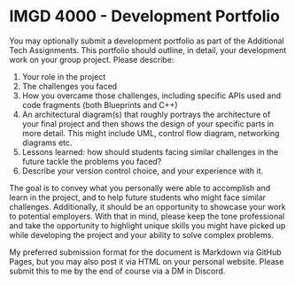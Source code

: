 # IMGD 4000 - Development Portfolio
You may optionally submit a development portfolio as part of the Additional Tech Assignments.
This portfolio should outline, in detail, your development work on your group project. Please describe:

1. Your role in the project  
2. The challenges you faced
3. How you overcame those challenges, including specific APIs used and code fragments (both Blueprints and C++)
4. An architectural diagram(s) that roughly portrays the architecture of your final project and then shows the design of your specific parts in more detail. This might include UML, control flow diagram, networking diagrams etc.
5. Lessons learned: how should students facing similar challenges in the future tackle the problems you faced?
6. Describe your version control choice, and your experience with it.

The goal is to convey what you personally were able to accomplish and learn in the project, 
and to help future students who might face similar challenges. Additionally, it should be an opportunity
to showcase your work to potential employers. With that in mind, please keep the tone professional and take
the opportunity to highlight unique skills you might have picked up while developing the project
and your ability to solve complex problems.

My preferred submission format for the document is Markdown via GitHub Pages, but you may also post it via HTML 
on your personal website. Please submit this to me by the end of course via a DM in Discord.
